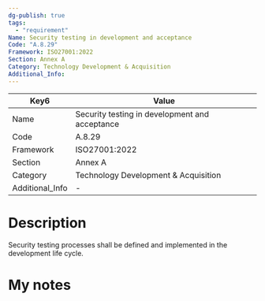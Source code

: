 ```yaml
---
dg-publish: true
tags:
  - "requirement"
Name: Security testing in development and acceptance
Code: "A.8.29"
Framework: ISO27001:2022
Section: Annex A
Category: Technology Development & Acquisition
Additional_Info: 
---
```


<div><table class="dataview table-view-table"><thead class="table-view-thead"><tr class="table-view-tr-header"><th class="table-view-th"><span>Key</span><span class="dataview small-text">6</span></th><th class="table-view-th"><span>Value</span></th></tr></thead><tbody class="table-view-tbody"><tr><td><span>Name</span></td><td><span>Security testing in development and acceptance</span></td></tr><tr><td><span>Code</span></td><td><span>A.8.29</span></td></tr><tr><td><span>Framework</span></td><td><span>ISO27001:2022</span></td></tr><tr><td><span>Section</span></td><td><span>Annex A</span></td></tr><tr><td><span>Category</span></td><td><span>Technology Development &amp; Acquisition</span></td></tr><tr><td><span>Additional_Info</span></td><td><span>-</span></td></tr></tbody></table></div>

# Description

Security testing processes shall be defined and implemented in the development life cycle.

# My notes
